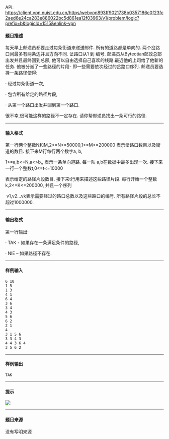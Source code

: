 API: https://client.vpn.nuist.edu.cn/https/webvpn893ff9021738b0357186c0f23fc2aed6e24ca283e886022bc5d861ea12f03963/v1/problem/logic?prefix=b&logicId=1515&enlink-vpn

#### 题目描述

每天早上邮递员都要走过每条街道来递送邮件. 所有的道路都是单向的. 两个岔路口间最多有两条边并且方向不同. 岔路口从1 到 编号. 邮递员从Byteotian邮政总部出发并且最终回到总部, 他可以自由选择自己喜欢的线路.最近他的上司给了他新的任务. 他被分派了一些路径的片段- 即一些需要依次经过的岔路口序列. 邮递员要选择一条路径使得: 

·  经过每条街道一次, 

·  包含所有给定的路径片段, 

·  从第一个路口出发并回到第一个路口. 

很不幸,很可能这样的路径不一定存在. 请你帮邮递员找出一条可行的路径.

---

#### 输入格式

第一行两个整数N和M,2<=N<=50000,1<=M<=200000 表示岔路口数目以及街道的数目. 接下来M行每行两个数字a, b,

1<=a,b<=N,a<>b,, 表示一条单向道路. 每一队 a,b在数据中最多出现一次. 接下来一行一个整数t,0<=t<=10000 

表示给定的路径片段数目. 接下来t行用来描述这些路径片段. 每行开始一个整数 k,2<=K<=200000, 并且一个序列

 v1,v2…vk表示需要经过的路口总数以及这些路口的编号. 所有路径片段的总长不超过1000000.

---

#### 输出格式

第一行输出: 

·  TAK - 如果存在一条满足条件的路径, 

·  NIE – 如果路径不存在.

---

#### 样例输入
```
6 10
1 5
1 3
4 1
6 4
3 6
3 4
4 3
5 6
6 2
2 1
4
3 1 5 6
3 3 4 3
4 4 3 6 4
3 5 6 2

```

---

#### 样例输出
```
TAK

```

---

#### 提示

![](../file/1515_0.jpg)

---

#### 题目来源

没有写明来源